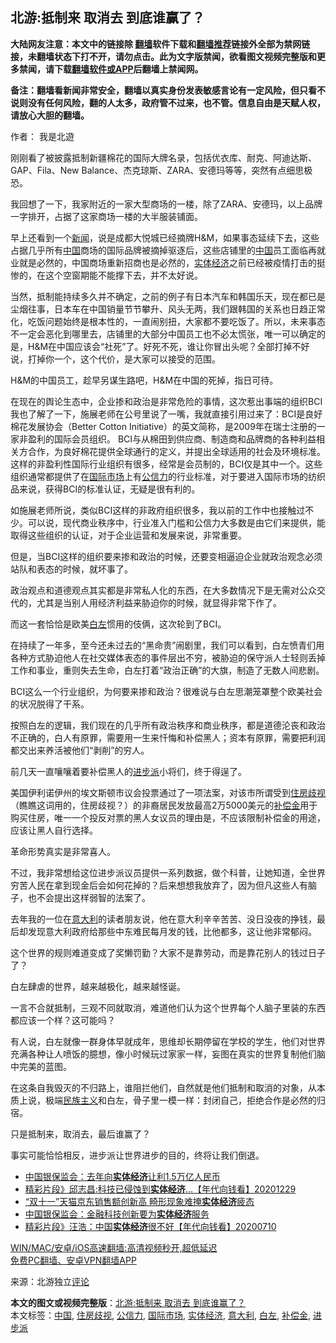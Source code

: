  <h2>北游:抵制来 取消去 到底谁赢了？</h2> <p class="notice"><b>大陆网友注意：本文中的链接除 <a href="https://github.com/bannedbook/fanqiang" >翻墙</a>软件下载和<a href="https://github.com/killgcd/justmysocks/blob/master/README.md">翻墙推荐</a>链接外全部为禁网链接，未翻墙状态下打不开，请勿点击。此为文字版禁闻，欲看图文视频完整版和更多禁闻，请下载<a href="https://github.com/bannedbook/fanqiang">翻墙软件或APP</a>后翻墙上禁闻网。</p><p>备注：翻墙看新闻非常安全，翻墙以真实身份发表敏感言论有一定风险，但只看不说则没有任何风险，翻的人太多，政府管不过来，也不管。信息自由是天赋人权，请放心大胆的翻墙。</b></p>  <div class="entry"> <p>作者： 我是北遊</p> <p>刚刚看了被披露抵制新疆棉花的国际大牌名录，包括优衣库、耐克、阿迪达斯、GAP、Fila、New Balance、杰克琼斯、ZARA、安德玛等等，突然有点细思极恐。</p> <p>我回想了一下，我家附近的一家大型商场的一楼，除了ZARA、安德玛，以上品牌一字排开，占据了这家商场一楼的大半服装铺面。</p> <p>早上还看到一个<span class='wp_keywordlink_affiliate'><a href="https://www.bannedbook.org/" title="新闻">新闻</a></span>，说是成都大悦城已经摘牌H&amp;M，如果事态延续下去，这些占据几乎所有<span class='wp_keywordlink_affiliate'><a href="https://www.bannedbook.org/" title="中国" target="_blank">中国</a></span>商场的国际品牌被摘掉驱逐后，这些店铺里的<a href="https://www.bannedbook.org/bnews/tag/%E4%B8%AD%E5%9B%BD/" class="st_tag internal_tag" rel="tag" title="标签 中国 下的日志">中国</a>员工面临再就业就是必然的，中国商场重新招商也是必然的，<a href="https://www.bannedbook.org/bnews/tag/%e5%ae%9e%e4%bd%93%e7%bb%8f%e6%b5%8e/" class="st_tag internal_tag" rel="tag" title="标签 实体经济 下的日志">实体经济</a>之前已经被疫情打击的挺惨的，在这个空窗期能不能撑下去，并不太好说。</p> <p>当然，抵制能持续多久并不确定，之前的例子有日本汽车和韩国乐天，现在都已是尘烟往事，日本车在中国销量节节攀升、风头无两，我们跟韩国的关系也日趋正常化，吃饭问题始终是根本性的，一直闹别扭，大家都不要吃饭了。所以，未来事态不一定会恶化到哪里去，店铺里的大部分中国员工也不必太慌张，唯一可以确定的是，H&amp;M在中国应该会“社死”了。好死不死，谁让你冒出头呢？全部打掉不好说，打掉你一个，这个代价，是大家可以接受的范围。</p> <p>H&amp;M的中国员工，趁早另谋生路吧，H&amp;M在中国的死掉，指日可待。</p> <p>在现在的舆论生态中，企业掺和政治是非常危险的事情，这次惹出事端的组织BCI我也了解了一下，施展老师在公号里说了一嘴，我就直接引用过来了：BCI是良好棉花发展协会（Better Cotton Initiative）的英文简称，是2009年在瑞士注册的一家非盈利的国际会员组织。 BCI与从棉田到供应商、制造商和品牌商的各种利益相关方合作，为良好棉花提供全球通行的定义，并提出全球适用的社会及环境标准。这样的非盈利性国际行业组织有很多，经常是会员制的，BCI仅是其中一个。这些组织通常都提供了在<a href="https://www.bannedbook.org/bnews/tag/%E5%9B%BD%E9%99%85%E5%B8%82%E5%9C%BA/" class="st_tag internal_tag" rel="tag" title="标签 国际市场 下的日志">国际市场</a>上有<a href="https://www.bannedbook.org/bnews/tag/%E5%85%AC%E4%BF%A1%E5%8A%9B/" class="st_tag internal_tag" rel="tag" title="标签 公信力 下的日志">公信力</a>的行业标准，对于要进入国际市场的纺织品来说，获得BCI的标准认证，无疑是很有利的。</p>  <p>如施展老师所说，类似BCI这样的非政府组织很多，我以前的工作中也接触过不少。可以说，现代商业秩序中，行业准入门槛和公信力大多数是由它们来提供，能取得这些组织的认证，对于企业运营和发展来说，非常重要。</p> <p>但是，当BCI这样的组织要来掺和政治的时候，还要变相逼迫企业就政治观念必须站队和表态的时候，就坏事了。</p> <p>政治观点和道德观点其实都是非常私人化的东西，在大多数情况下是无需对公众交代的，尤其是当别人用经济利益来胁迫你的时候，就显得非常下作了。</p> <p>而这一套恰恰是欧美<a href="https://www.bannedbook.org/bnews/tag/%E7%99%BD%E5%B7%A6/" class="st_tag internal_tag" rel="tag" title="标签 白左 下的日志">白左</a>惯用的伎俩，这次轮到了BCI。</p> <p>在持续了一年多，至今还未过去的“黑命贵”闹剧里，我们可以看到，白左愤青们用各种方式胁迫他人在社交媒体表态的事件层出不穷，被胁迫的保守派人士轻则丢掉工作和事业，重则失去生命，白左打着“政治正确”的大旗，制造了无数人间悲剧。</p> <p>BCI这么一个行业组织，为何要来掺和政治？很难说与白左思潮笼罩整个欧美社会的状况脱得了干系。</p> <p>按照白左的逻辑，我们现在的几乎所有政治秩序和商业秩序，都是道德沦丧和政治不正确的，白人有原罪，需要用一生来忏悔和补偿黑人；资本有原罪，需要把利润都交出来养活被他们“剥削”的穷人。</p>  <p>前几天一直嚷嚷着要补偿黑人的<a href="https://www.bannedbook.org/bnews/tag/%E8%BF%9B%E6%AD%A5%E6%B4%BE/" class="st_tag internal_tag" rel="tag" title="标签 进步派 下的日志">进步派</a>小将们，终于得逞了。</p> <p>美国伊利诺伊州的埃文斯顿市议会投票通过了一项法案，对该市所谓受到<a href="https://www.bannedbook.org/bnews/tag/%e4%bd%8f%e6%88%bf%e6%ad%a7%e8%a7%86/" class="st_tag internal_tag" rel="tag" title="标签 住房歧视 下的日志">住房歧视</a>（瞧瞧这词用的，住房歧视？）的非裔居民发放最高2万5000美元的<a href="https://www.bannedbook.org/bnews/tag/%E8%A1%A5%E5%81%BF%E9%87%91/" class="st_tag internal_tag" rel="tag" title="标签 补偿金 下的日志">补偿金</a>用于购买住房，唯一一个投反对票的黑人女议员的理由是，不应该限制补偿金的用途，应该让黑人自行选择。</p> <p>革命形势真实是非常喜人。</p> <p>不过，我非常想给这位进步派议员提供一系列数据，做个科普，让她知道，全世界穷苦人民在拿到现金后会如何花掉的？后来想想我放弃了，因为但凡这些人有脑子，也不会提出这样弱智的法案了。</p> <p>去年我的一位在<a href="https://www.bannedbook.org/bnews/tag/%e6%84%8f%e5%a4%a7%e5%88%a9/" class="st_tag internal_tag" rel="tag" title="标签 意大利 下的日志">意大利</a>的读者朋友说，他在意大利辛辛苦苦、没日没夜的挣钱，最后却发现意大利政府给那些中东难民每月发的钱，比他都多，这让他非常郁闷。</p> <p>这个世界的规则难道变成了奖懒罚勤？大家不是靠劳动，而是靠花别人的钱过日子了？</p> <p>白左肆虐的世界，越来越极化，越来越怪诞。</p>  <p>一言不合就抵制，三观不同就取消，难道他们认为这个世界每个人脑子里装的东西都应该一个样？这可能吗？</p> <p>有人说，白左就像一群身体早就成年，思维却长期停留在学校的学生，他们对世界充满各种让人喷饭的臆想，像小时候玩过家家一样，妄图在真实的世界复制他们脑中完美的蓝图。</p> <p>在这条自我毁灭的不归路上，谁阻拦他们，自然就是他们抵制和取消的对象，从本质上说，极端<span class='wp_keywordlink'><a href="https://www.bannedbook.org/forum11/topic333.html" title="禁片：民族主义和三座大山" target="_blank">民族主义</a></span>和白左，骨子里一模一样：封闭自己，拒绝合作是必然的归宿。</p> <p>只是抵制来，取消去，最后谁赢了？</p> <p>事实可能恰恰相反，进步派让世界进步的目的，终将让我们倒退。</p> <ul class='op-related-articles' title='相关阅读'> <li><a href='https://www.bannedbook.org/bnews/baitai/20210302/1496857.html' target='_blank'>中国银保监会：去年向<b>实体经济</b>让利1.5万亿人民币</a></li> <li><a href='https://www.bannedbook.org/bnews/taiwannews/20201229/1457343.html' target='_blank'>精彩片段》邱志昌:科技已侵蚀到<b>实体经济</b>...【年代向钱看】20201229</a></li> <li><a href='https://www.bannedbook.org/bnews/ssgc/20201112/1430089.html' target='_blank'>“双十一”天猫京东销售额创新高 畸形现象难掩<b>实体经济</b>疲态</a></li> <li><a href='https://www.bannedbook.org/bnews/baitai/20201106/1426959.html' target='_blank'>中国银保监会：金融科技创新要为<b>实体经济</b>服务</a></li> <li><a href='https://www.bannedbook.org/bnews/taiwannews/20200710/1358852.html' target='_blank'>精彩片段》汪浩：中国<b>实体经济</b>很不好【年代向钱看】20200710</a></li> </ul> <p class="texttj"> <a href="https://github.com/bannedbook/fanqiang/wiki/V2ray%E6%9C%BA%E5%9C%BA" target="_blank">WIN/MAC/安卓/iOS高速翻墙:高清视频秒开,超低延迟</a><br/> <a href="https://github.com/bannedbook/fanqiang/wiki/%E7%A6%81%E9%97%BB%E7%BD%91%E5%AE%89%E5%8D%93%E7%BF%BB%E5%A2%99%E6%96%B0%E9%97%BBAPP" target="_blank">免费PC翻墙、安卓VPN翻墙APP</a></p><p> 来源：北游独立<span class='wp_keywordlink_affiliate'><a href="https://www.bannedbook.org/bnews/comments/" title="新闻评论" target="_blank">评论</a></span> </p> <a name='sharetosocial'></a>       <div><b>本文的图文或视频完整版</b>：<a href='https://www.bannedbook.org/bnews/comments/20210327/1513596.html'>北游:抵制来 取消去 到底谁赢了？</a></div>  </div><!--END ENTRY--> <div class="postfooter"> <div>本文标签：<a href="https://www.bannedbook.org/bnews/tag/%E4%B8%AD%E5%9B%BD/" rel="tag">中国</a>, <a href="https://www.bannedbook.org/bnews/tag/%e4%bd%8f%e6%88%bf%e6%ad%a7%e8%a7%86/" rel="tag">住房歧视</a>, <a href="https://www.bannedbook.org/bnews/tag/%E5%85%AC%E4%BF%A1%E5%8A%9B/" rel="tag">公信力</a>, <a href="https://www.bannedbook.org/bnews/tag/%E5%9B%BD%E9%99%85%E5%B8%82%E5%9C%BA/" rel="tag">国际市场</a>, <a href="https://www.bannedbook.org/bnews/tag/%e5%ae%9e%e4%bd%93%e7%bb%8f%e6%b5%8e/" rel="tag">实体经济</a>, <a href="https://www.bannedbook.org/bnews/tag/%e6%84%8f%e5%a4%a7%e5%88%a9/" rel="tag">意大利</a>, <a href="https://www.bannedbook.org/bnews/tag/%E7%99%BD%E5%B7%A6/" rel="tag">白左</a>, <a href="https://www.bannedbook.org/bnews/tag/%E8%A1%A5%E5%81%BF%E9%87%91/" rel="tag">补偿金</a>, <a href="https://www.bannedbook.org/bnews/tag/%E8%BF%9B%E6%AD%A5%E6%B4%BE/" rel="tag">进步派</a></div>  </div><!--END POSTFOOTER--> 